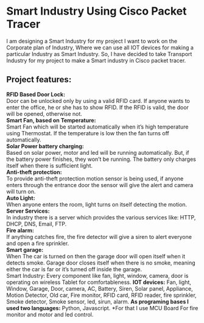 # Smart Industry Using Cisco Packet Tracer
I am designing a Smart Industry for my project I want to work on the Corporate plan of Industry, Where we can use all IOT devices for making a particular Industry as Smart Industry. So, I have decided to take Transport Industry for my project to make a Smart industry in Cisco packet tracer.

## Project features:

**RFID Based Door Lock:** <br>Door can be unlocked only by using a valid RFID card. If anyone wants to enter the office, he or she has to show RFID. If the RFID is valid, the door will be opened, otherwise not.<br>
**Smart Fan, based on Temperature:** <br>Smart Fan which will be started automatically when it’s high temperature using Thermostat. If the temperature is low then the fan turns off automatically.<br>
**Solar Power battery charging:** <br>Based on solar power, motor and led will be running automatically. But, if the battery power finishes, they won’t be running. The battery only charges itself when there is sufficient light.<br>
**Anti-theft protection:** <br>To provide anti-theft protection motion sensor is being used, if anyone enters through the entrance door the sensor will give the alert and camera will turn on.<br>
**Auto Light:** <br>When anyone enters the room, light turns on itself detecting the motion.<br>
**Server Services:** <br>In industry there is a server which provides the various services like: HTTP, DHCP, DNS, Email, FTP.<br>
**Fire alarm:** <br>If anything catches fire, the fire detector will give a siren to alert everyone and open a fire sprinkler.<br>
**Smart garage:** <br>When The car is turned on then the garage door will open itself when it detects smoke. Garage door closes itself when there is no smoke, meaning either the car is far or it’s turned off inside the garage.<br>
Smart Industry: Every component like fan, light, window, camera, door is operating on wireless Tablet for comfortableness.
**IOT devices:** Fan, light, Window, Garage, Door, camera, AC, Battery, Siren, Solar panel, Appliance, Motion Detector, Old car, Fire monitor, RFID card, RFID reader, fire sprinkler, Smoke detector, Smoke sensor, led, sirun, alarm. 
**As programing bases I used two languages:** Python, Javascript. *For that I use MCU Board For fire monitor and motor and led control.
